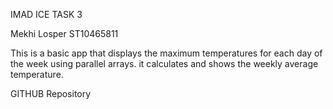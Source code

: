 IMAD ICE TASK 3 

Mekhi Losper   ST10465811

This is a basic app that displays the maximum temperatures for each day of the week using parallel arrays. it calculates and shows the weekly average temperature.

GITHUB Repository 
